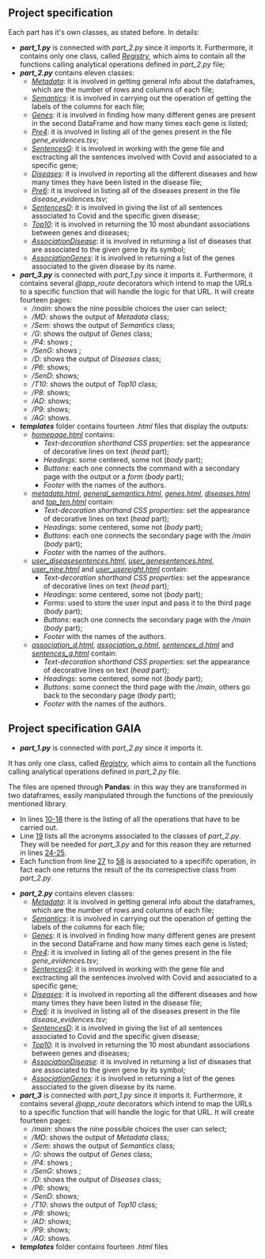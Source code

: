 ## Project specification
Each part has it's own classes, as stated before. In details:
- ***part_1.py*** is connected with *part_2.py* since it imports it. Furthermore, it contains only one class, called <ins>*Registry*</ins>, which aims to contain all the functions calling analytical operations defined in *part_2.py* file;
- ***part_2.py*** contains eleven classes:
  * <ins>*Metadata*</ins>: it is involved in getting general info about the dataframes, which are the number of rows and columns of each file;
  * <ins>*Semantics*</ins>: it is involved in carrying out the operation of getting the labels of the columns for each file;
  * <ins>*Genes*</ins>: it is involved in finding how many different genes are present in the second DataFrame and how many times each gene is listed;
  * <ins>*Pre4*</ins>: it is involved in listing all of the genes present in the file *gene_evidences.tsv*;
  * <ins>*SentencesG*</ins>: it is involved in working with the gene file and exctracting all the sentences involved with Covid and associated to a specific gene;
  * <ins>*Diseases*</ins>: it is involved in reporting all the different diseases and how many times they have been listed in the disease file;
  * <ins>*Pre6*</ins>: it is involved in listing all of the diseases present in the file *disease_evidences.tsv*;
  * <ins>*SentencesD*</ins>: it is involved in giving the list of all sentences associated to Covid and the specific given disease;
  * <ins>*Top10*</ins>: it is involved in returning the 10 most abundant associations between genes and diseases;
  * <ins>*AssociationDisease*</ins>: it is involved in returning a list of diseases that are associated to the given gene by its symbol;
  * <ins>*AssociationGenes*</ins>: it is involved in returning a list of the genes associated to the given disease by its name.
- ***part_3.py*** is connected with *part_1.py* since it imports it. Furthermore, it contains several *@app_route* decorators which intend to map the URLs to a specific function that will handle the logic for that URL. It will create fourteen pages:
  * */main*: shows the nine possible choices the user can select;
  * */MD*: shows the output of *Metadata* class;
  * */Sem*: shows the output of *Semantics* class;
  * */G*: shows the output of *Genes* class;
  * */P4*: shows ;
  * */SenG*: shows ;
  * */D*: shows the output of *Diseases* class;
  * */P6*: shows;
  * */SenD*: shows;
  * */T10*: shows the output of *Top10* class;
  * */P8*: shows;
  * */AD*: shows;
  * */P9*: shows;
  * */AG*: shows.
- ***templates*** folder contains fourteen *.html* files that display the outputs:
  * <ins>*homepage.html*</ins> contains: 
    * *Text-decoration shorthand CSS properties*: set the appearance of decorative lines on text (*head* part);
    * *Headings*: some centered, some not (*body* part);
    * *Buttons*: each one connects the command with a secondary page with the output or a *form* (*body* part);
    * *Footer* with the names of the authors.
  * <ins>*metadata.html*</ins>, <ins>*general_semantics.html*</ins>, <ins>*genes.html*</ins>, <ins>*diseases.html*</ins> and <ins>*top_ten.html*</ins> contain: 
    * *Text-decoration shorthand CSS properties*: set the appearance of decorative lines on text (*head* part);
    * *Headings*: some centered, some not (*body* part);
    * *Buttons*: each one connects the secondary page with the */main* (*body* part);
    * *Footer* with the names of the authors.
  * <ins>*user_diseasesentences.html*</ins>, <ins>*user_genesentences.html*</ins>, <ins>*user_nine.html*</ins> and <ins>*user_usereight.html*</ins> contain: 
    * *Text-decoration shorthand CSS properties*: set the appearance of decorative lines on text (*head* part);
    * *Headings*: some centered, some not (*body* part);
    * *Forms*: used to store the user input and pass it to the third page (*body* part);
    * *Buttons*: each one connects the secondary page with the */main* (*body* part);
    * *Footer* with the names of the authors.
  * <ins>*association_d.html*</ins>, <ins>*association_g.html*</ins>, <ins>*sentences_d.html*</ins> and <ins>*sentences_g.html*</ins> contain: 
    * *Text-decoration shorthand CSS properties*: set the appearance of decorative lines on text (*head* part);
    * *Headings*: some centered, some not (*body* part);
    * *Buttons*: some connect the third page with the */main*, others go back to the secondary page (*body* part);
    * *Footer* with the names of the authors.


## Project specification GAIA

- ***part_1.py*** is connected with *part_2.py* since it imports it. 

It has only one class, called <ins>*Registry*</ins>, which aims to contain all the functions calling analytical operations defined in *part_2.py* file.

The files are opened through **Pandas**: in this way they are transformed in two dataframes, easily manipulated through the functions of the previously mentioned library. 

* In lines <ins>10-18</ins> there is the listing of all the operations that have to be carried out.
* Line <ins>19</ins> lists all the acronyms associated to the classes of _part_2.py_. They will be needed for _part_3.py_ and for this reason they are returned in lines <ins>24-25</ins>.
* Each function from line <ins>27</ins> to <ins>58</ins> is associated to a specififc operation, in fact each one returns the result of the its correspective class from _part_2.py_.
 
- ***part_2.py*** contains eleven classes:
  * <ins>*Metadata*</ins>: it is involved in getting general info about the dataframes, which are the number of rows and columns of each file;
  * <ins>*Semantics*</ins>: it is involved in carrying out the operation of getting the labels of the columns for each file;
  * <ins>*Genes*</ins>: it is involved in finding how many different genes are present in the second DataFrame and how many times each gene is listed;
  * <ins>*Pre4*</ins>: it is involved in listing all of the genes present in the file *gene_evidences.tsv*;
  * <ins>*SentencesG*</ins>: it is involved in working with the gene file and exctracting all the sentences involved with Covid and associated to a specific gene;
  * <ins>*Diseases*</ins>: it is involved in reporting all the different diseases and how many times they have been listed in the disease file;
  * <ins>*Pre6*</ins>: it is involved in listing all of the diseases present in the file *disease_evidences.tsv*;
  * <ins>*SentencesD*</ins>: it is involved in giving the list of all sentences associated to Covid and the specific given disease;
  * <ins>*Top10*</ins>: it is involved in returning the 10 most abundant associations between genes and diseases;
  * <ins>*AssociationDisease*</ins>: it is involved in returning a list of diseases that are associated to the given gene by its symbol;
  * <ins>*AssociationGenes*</ins>: it is involved in returning a list of the genes associated to the given disease by its name.
- ***part_3*** is connected with *part_1.py* since it imports it. Furthermore, it contains several *@app_route* decorators which intend to map the URLs to a specific function that will handle the logic for that URL. It will create fourteen pages:
  * */main*: shows the nine possible choices the user can select;
  * */MD*: shows the output of *Metadata* class;
  * */Sem*: shows the output of *Semantics* class;
  * */G*: shows the output of *Genes* class;
  * */P4*: shows ;
  * */SenG*: shows ;
  * */D*: shows the output of *Diseases* class;
  * */P6*: shows;
  * */SenD*: shows;
  * */T10*: shows the output of *Top10* class;
  * */P8*: shows;
  * */AD*: shows;
  * */P9*: shows;
  * */AG*: shows.
- ***templates*** folder contains fourteen *.html* files
